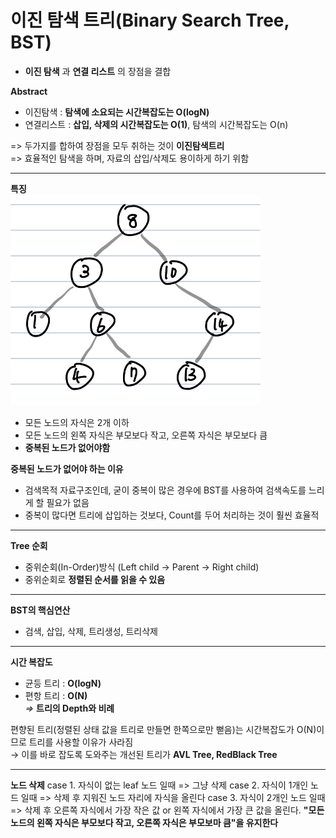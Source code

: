 # 이진 탐색 트리(Binary Search Tree, BST)
  - **이진 탐색** 과 **연결 리스트** 의 장점을 결합

**Abstract**
  - 이진탐색 : **탐색에 소요되는 시간복잡도는 O(logN)**
  - 연결리스트 : **삽입, 삭제의 시간복잡도는 O(1)**, 탐색의 시간복잡도는 O(n)  

  => 두가지를 합하여 장점을 모두 취하는 것이 **이진탐색트리**  
  => 효율적인 탐색을 하며, 자료의 삽입/삭제도 용이하게 하기 위함
  
---
**특징**  
<img width="400" src="./images/BinarySearchTree.jpg">
  - 모든 노드의 자식은 2개 이하
  - 모든 노드의 왼쪽 자식은 부모보다 작고, 오른쪽 자식은 부모보다 큼
  - **중복된 노드가 없어야함**

**중복된 노드가 없어야 하는 이유**
  - 검색목적 자료구조인데, 굳이 중복이 많은 경우에 BST를 사용하여 검색속도를 느리게 할 필요가 없음
  - 중복이 많다면 트리에 삽입하는 것보다, Count를 두어 처리하는 것이 훨씬 효율적

---
**Tree 순회**
  - 중위순회(In-Order)방식 (Left child -> Parent -> Right child)
  - 중위순회로 **정렬된 순서를 읽을 수 있음**

---
**BST의 핵심연산**
  - 검색, 삽입, 삭제, 트리생성, 트리삭제

---
**시간 복잡도**
  - 균등 트리 : **O(logN)**
  - 편항 트리 : **O(N)**  
  *=>* **트리의 Depth와 비례**  
 
편향된 트리(정렬된 상태 값을 트리로 만들면 한쪽으로만 뻗음)는 시간복잡도가 O(N)이므로 트리를 사용할 이유가 사라짐  
 → 이를 바로 잡도록 도와주는 개선된 트리가 **AVL Tree, RedBlack Tree**  
 
---
**노드 삭제**
  case 1. 자식이 없는 leaf 노드 일때 => 그냥 삭제
  case 2. 자식이 1개인 노드 일때 => 삭제 후 지워진 노드 자리에 자식을 올린다
  case 3. 자식이 2개인 노드 일때 => 삭제 후 오른쪽 자식에서 가장 작은 값 or 왼쪽 자식에서 가장 큰 값을 올린다.
    **"모든 노드의 왼쪽 자식은 부모보다 작고, 오른쪽 자식은 부모보마 큼"을 유지한다**
